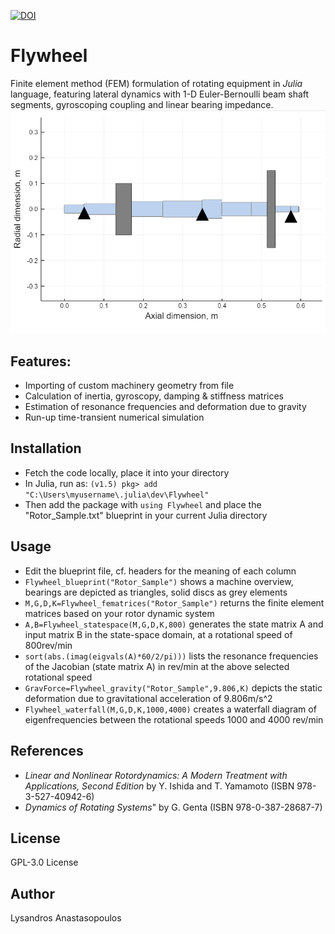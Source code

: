 [![DOI](https://zenodo.org/badge/DOI/10.5281/zenodo.4625162.svg)](https://doi.org/10.5281/zenodo.4625162)

# Flywheel
Finite element method (FEM) formulation of rotating equipment in <em>Julia</em> language, featuring lateral dynamics with 1-D  Euler-Bernoulli beam shaft segments, gyroscoping coupling and linear bearing impedance.\
<img src= "pictures/Rotor.PNG"  width="600">

## Features:
* Importing of custom machinery geometry from file
* Calculation of inertia, gyroscopy, damping & stiffness matrices
* Estimation of resonance frequencies and deformation due to gravity
* Run-up time-transient numerical simulation

## Installation
* Fetch the code locally, place it into your directory
* In Julia, run as: `(v1.5) pkg> add "C:\Users\myusername\.julia\dev\Flywheel"`
* Then add the package with `using Flywheel` and place the "Rotor_Sample.txt" blueprint in your current Julia directory


## Usage
* Edit the blueprint file, cf. headers for the meaning of each column
* `Flywheel_blueprint("Rotor_Sample")` shows a machine overview, bearings are depicted as triangles, solid discs as grey elements
* `M,G,D,K=Flywheel_fematrices("Rotor_Sample")` returns the finite element matrices based on your rotor dynamic system
* `A,B=Flywheel_statespace(M,G,D,K,800)` generates the state matrix A and input matrix B in the state-space domain, at a rotational speed of 800rev/min
* `sort(abs.(imag(eigvals(A)*60/2/pi)))` lists the resonance frequencies of the Jacobian (state matrix A) in rev/min at the above selected rotational speed
* `GravForce=Flywheel_gravity("Rotor_Sample",9.806,K)` depicts the static deformation due to  gravitational acceleration of 9.806m/s^2
* `Flywheel_waterfall(M,G,D,K,1000,4000)` creates a  waterfall diagram of eigenfrequencies between the rotational speeds 1000 and 4000 rev/min

## References
* *Linear and Nonlinear Rotordynamics: A Modern Treatment with Applications, Second Edition* by Y. Ishida and T. Yamamoto (ISBN 978-3-527-40942-6)
* *Dynamics of Rotating Systems*" by G. Genta (ISBN 978-0-387-28687-7)

## License
GPL-3.0 License
 
## Author
Lysandros Anastasopoulos
